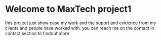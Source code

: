 # Welcome to MaxTech project1
this project just show case my work and the suport and evidence from my clients and people
have worked with, you can reach me on the contact in contact section to findout more
